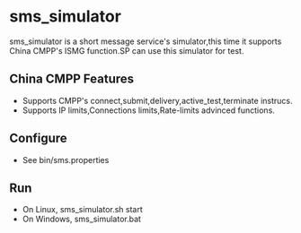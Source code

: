 # sms_simulator

sms_simulator is a short message service's simulator,this time it supports China CMPP's ISMG function.SP can use this simulator for test.

## China CMPP Features

* Supports CMPP's connect,submit,delivery,active_test,terminate instrucs.
* Supports IP limits,Connections limits,Rate-limits advinced functions.

## Configure

* See bin/sms.properties 

## Run

* On Linux, sms_simulator.sh start
* On Windows, sms_simulator.bat  



